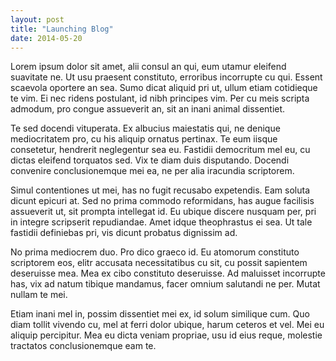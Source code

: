 ```yaml
---
layout: post
title: "Launching Blog"
date: 2014-05-20
---
```


Lorem ipsum dolor sit amet, alii consul an qui, eum utamur eleifend suavitate ne. Ut usu praesent constituto, erroribus incorrupte cu qui. Essent scaevola oportere an sea. Sumo dicat aliquid pri ut, ullum etiam cotidieque te vim. Ei nec ridens postulant, id nibh principes vim. Per cu meis scripta admodum, pro congue assueverit an, sit an inani animal dissentiet.

Te sed docendi vituperata. Ex albucius maiestatis qui, ne denique mediocritatem pro, cu his aliquip ornatus pertinax. Te eum iisque consetetur, hendrerit neglegentur sea eu. Fastidii democritum mel eu, cu dictas eleifend torquatos sed. Vix te diam duis disputando. Docendi convenire conclusionemque mei ea, ne per alia iracundia scriptorem.

Simul contentiones ut mei, has no fugit recusabo expetendis. Eam soluta dicunt epicuri at. Sed no prima commodo reformidans, has augue facilisis assueverit ut, sit prompta intellegat id. Eu ubique discere nusquam per, pri in integre scripserit repudiandae. Amet idque theophrastus ei sea. Ut tale fastidii definiebas pri, vis dicunt probatus dignissim ad.

No prima mediocrem duo. Pro dico graeco id. Eu atomorum constituto scriptorem eos, elitr accusata necessitatibus cu sit, cu possit sapientem deseruisse mea. Mea ex cibo constituto deseruisse. Ad maluisset incorrupte has, vix ad natum tibique mandamus, facer omnium salutandi ne per. Mutat nullam te mei.

Etiam inani mel in, possim dissentiet mei ex, id solum similique cum. Quo diam tollit vivendo cu, mel at ferri dolor ubique, harum ceteros et vel. Mei eu aliquip percipitur. Mea eu dicta veniam propriae, usu id eius reque, molestie tractatos conclusionemque eam te.
